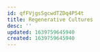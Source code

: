 ```yaml
---
id: qfFVjgsSgcwdTZDq4P54t
title: Regenerative Cultures
desc: ''
updated: 1639759645940
created: 1639759645940
---
```


